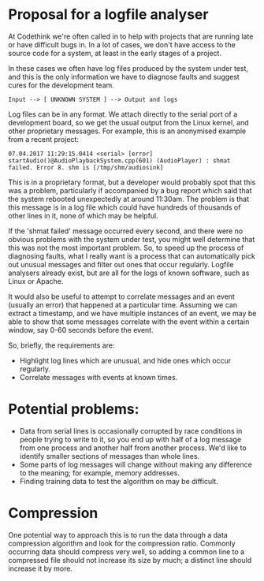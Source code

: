 # Proposal for a logfile analyser

At Codethink we're often called in to help with projects that are running late or have difficult bugs in. In a lot of cases, we don't have access to the source code for a system, at least in the early stages of a project.

In these cases we often have log files produced by the system under test, and this is the only information we have to diagnose faults and suggest cures for the development team.

    Input --> [ UNKNOWN SYSTEM ] --> Output and logs

Log files can be in any format. We attach directly to the serial port of a development board, so we get the usual output from the Linux kernel, and other proprietary messages. For example, this is an anonymised example from a recent project:

    07.04.2017 11:29:15.0414 <serial> [error] startAudio()@AudioPlaybackSystem.cpp(601) (AudioPlayer) : shmat failed. Error 8. shm is [/tmp/shm/audiosink]

This is in a proprietary format, but a developer would probably spot that this was a problem, particularly if accompanied by a bug report which said that the system rebooted unexpectedly at around 11:30am. The problem is that this message is in a log file which could have hundreds of thousands of other lines in it, none of which may be helpful.

If the 'shmat failed' message occurred every second, and there were no obvious problems with the system under test, you might well determine that this was not the most important problem. So, to speed up the process of diagnosing faults, what I really want is a process that can automatically pick out unusual messages and filter out ones that occur regularly. Logfile analysers already exist, but are all for the logs of known software, such as Linux or Apache.

It would also be useful to attempt to correlate messages and an event (usually an error) that happened at a particular time. Assuming we can extract a timestamp, and we have multiple instances of an event, we may be able to show that some messages correlate with the event within a certain window, say 0-60 seconds before the event. 

So, briefly, the requirements are:

* Highlight log lines which are unusual, and hide ones which occur regularly.
* Correlate messages with events at known times.

# Potential problems:

* Data from serial lines is occasionally corrupted by race conditions in people trying to write to it, so you end up with half of a log message from one process and another half from another process. We'd like to identify smaller sections of messages than whole lines.
* Some parts of log messages will change without making any difference to the meaning; for example, memory addresses.
* Finding training data to test the algorithm on may be difficult.

# Compression

One potential way to approach this is to run the data through a data compression algorithm and look for the compression ratio. Commonly occurring data should compress very well, so adding a common line to a compressed file should not increase its size by much; a distinct line should increase it by more.

